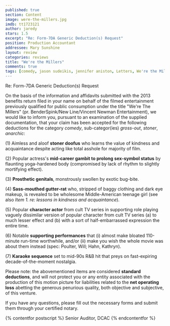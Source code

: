 ```yaml
---
published: true
section: Content
image: were-the-millers.jpg
imdb: tt1723121
author: jaredy
stars: 1.5
excerpt: "Re: Form-7DA Generic Deduction(s) Request"
position: Production Accountant
addressee: Mary Sunshine
layout: review
categories: reviews
title: "We're the Millers"
comments: true
tags: [comedy, jason sudeikis, jennifer aniston, Letters, We're the Millers]
---
```

Re: Form-7DA Generic Deduction(s) Request

On the basis of the information and affidavits submitted with the 2013 benefits return filed in your name on behalf of the filmed entertainment previously qualified for public consumption under the title "We're The Millers" (pr. BenderSpink/New Line/Vincent Newman Entertainment), we would like to inform you, pursuant to an examination of the supplied documentation, that your claim has been accepted for the following deductions for the category _comedy_, sub-categor(ies) _gross_-_out_, _stoner_, _anarchic_:

(1)  Aimless and aloof **stoner doofus** who learns the value of kindness and acquaintance despite acting like total asshole for majority of film.

(2)  Popular actress's **mid-career gambit to prolong sex-symbol status** by flaunting yoga-hardened body (compromised by lack of rhythm to slightly mortifying effect).

(3)  **Prosthetic genitals**, monstrously swollen by exotic bug-bite.

(4)  **Sass-mouthed gutter-rat** who, stripped of baggy clothing and dark eye makeup, is revealed to be wholesome Middle-American teenage girl (see also _Item 1. re: lessons in kindness and acquaintance_).

(5)  Popular **character actor** from cult TV series in supporting role playing vaguely dissimilar version of popular character from cult TV series (a) to much lesser effect and (b) with a sort of half-embarrassed expression the entire time.

(6)  Notable **supporting performances** that (i) almost make bloated 110-minute run-time worthwhile, and/or (ii) make you wish the whole movie was about them instead (spec: Poulter, Will; Hahn, Kathryn).

(7)  **Karaoke sequence** set to mid-90s R&B hit that preys on fast-expiring decade-of-the-moment nostalgia.

Please note: the abovementioned items are considered **standard deductions**, and will not protect you or any entity associated with the production of this motion picture for liabilities related to the **net operating loss** abetting the generous penurious quality, both objective and subjective, of this venture.

If you have any questions, please fill out the necessary forms and submit them through your certified notary.

{% contentfor postscript %}
Senior Auditor, DCAC
{% endcontentfor %}